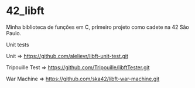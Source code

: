 # 42_libft
Minha biblioteca de funções em C, primeiro projeto como cadete na 42 São Paulo.

Unit tests

Unit => https://github.com/alelievr/libft-unit-test.git

Tripouille Test => https://github.com/Tripouille/libftTester.git

War Machine => https://github.com/ska42/libft-war-machine.git
